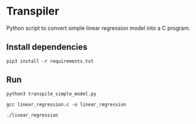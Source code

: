 # Transpiler
Python script to convert simple linear regression model into a C program.


## Install dependencies
`pip3 install -r requirements.txt`


## Run
`python3 transpile_simple_model.py`

`gcc linear_regression.c -o linear_regression`

`./linear_regression`
